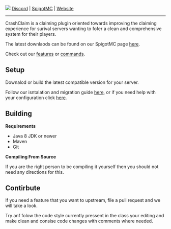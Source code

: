 ![](https://i.imgur.com/g5rKXNp.png)
[Discord](https://discord.gg/6FU9eCjcrA) | [SpigotMC](https://www.spigotmc.org/resources/crashclaim-claiming-plugin.94037/) | [Website](https://whips.dev)
***
CrashClaim is a claiming plugin oriented towards improving the claiming experience for surival servers wanting to fofer a clean and comprehensive system for their players. 

The latest downlaods can be found on our SpigotMC page [here]().

Check out our [features](https://github.com/WhipDevelopment/CrashClaim/wiki/Features) or [commands](https://github.com/WhipDevelopment/CrashClaim/wiki/Commands).


## Setup
Downalod or build the latest compatible version for your server.

Follow our isntalation and migration guide [here](https://github.com/WhipDevelopment/CrashClaim/wiki/https://github.com/WhipDevelopment/CrashClaim/wiki/Installation), or if you need help with your configuration click [here](https://github.com/WhipDevelopment/CrashClaim/wiki/https://github.com/WhipDevelopment/CrashClaim/wiki/Configuration).

## Building

**Requirements**
- Java 8 JDK or newer
- Maven
- Git

**Compiling From Source**

If you are the right person to be compiling it yourself then you should not need any directions for this.

## Contirbute
If you need a feature that you want to upstream, file a pull request and we will take a look. 

Try anf folow the code style currently pressent in the class your editing and make clean and consise code changes with comments where needed. 
